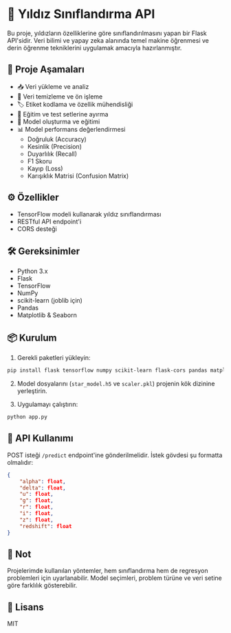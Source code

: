 # 🔬 Yıldız Sınıflandırma API

Bu proje, yıldızların özelliklerine göre sınıflandırılmasını yapan bir Flask API'sidir. Veri bilimi ve yapay zeka alanında temel makine öğrenmesi ve derin öğrenme tekniklerini uygulamak amacıyla hazırlanmıştır.

## 🎯 Proje Aşamaları

- 📥 Veri yükleme ve analiz
- 🧹 Veri temizleme ve ön işleme
- 🏷 Etiket kodlama ve özellik mühendisliği
- 🔎 Eğitim ve test setlerine ayırma
- 🤖 Model oluşturma ve eğitimi
- 📊 Model performans değerlendirmesi
  - Doğruluk (Accuracy)
  - Kesinlik (Precision)
  - Duyarlılık (Recall)
  - F1 Skoru
  - Kayıp (Loss)
  - Karışıklık Matrisi (Confusion Matrix)

## ⚙ Özellikler

- TensorFlow modeli kullanarak yıldız sınıflandırması
- RESTful API endpoint'i
- CORS desteği

## 🛠 Gereksinimler

- Python 3.x
- Flask
- TensorFlow
- NumPy
- scikit-learn (joblib için)
- Pandas
- Matplotlib & Seaborn

## 📦 Kurulum

1. Gerekli paketleri yükleyin:
```bash
pip install flask tensorflow numpy scikit-learn flask-cors pandas matplotlib seaborn
```

2. Model dosyalarını (`star_model.h5` ve `scaler.pkl`) projenin kök dizinine yerleştirin.

3. Uygulamayı çalıştırın:
```bash
python app.py
```

## 📡 API Kullanımı

POST isteği `/predict` endpoint'ine gönderilmelidir. İstek gövdesi şu formatta olmalıdır:

```json
{
    "alpha": float,
    "delta": float,
    "u": float,
    "g": float,
    "r": float,
    "i": float,
    "z": float,
    "redshift": float
}
```

## 📌 Not

Projelerimde kullanılan yöntemler, hem sınıflandırma hem de regresyon problemleri için uyarlanabilir. Model seçimleri, problem türüne ve veri setine göre farklılık gösterebilir.

## 📄 Lisans

MIT
